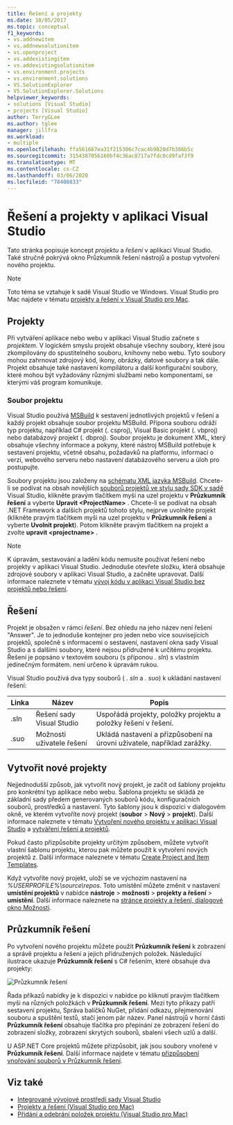 ```yaml
---
title: Řešení a projekty
ms.date: 10/05/2017
ms.topic: conceptual
f1_keywords:
- vs.addnewitem
- vs.addnewsolutionitem
- vs.openproject
- vs.addexistingitem
- vs.addexistingsolutionitem
- vs.environment.projects
- vs.environment.solutions
- VS.SolutionExplorer
- VS.SolutionExplorer.Solutions
helpviewer_keywords:
- solutions [Visual Studio]
- projects [Visual Studio]
author: TerryGLee
ms.author: tglee
manager: jillfra
ms.workload:
- multiple
ms.openlocfilehash: ffa561667ea31f215306c7cac4b9820d7b386b5c
ms.sourcegitcommit: 3154387056160bf4c36ac8717a7fdc0cd9faf3f9
ms.translationtype: MT
ms.contentlocale: cs-CZ
ms.lasthandoff: 03/06/2020
ms.locfileid: "78408833"
---
```

# <a name="solutions-and-projects-in-visual-studio"></a>Řešení a projekty v aplikaci Visual Studio

Tato stránka popisuje koncept *projektu* a *řešení* v aplikaci Visual Studio. Také stručně pokrývá okno Průzkumník řešení nástrojů a postup vytvoření nového projektu.

> [!NOTE]
> Toto téma se vztahuje k sadě Visual Studio ve Windows. Visual Studio pro Mac najdete v tématu [projekty a řešení v Visual Studio pro Mac](/visualstudio/mac/projects-and-solutions).

## <a name="projects"></a>Projekty

Při vytváření aplikace nebo webu v aplikaci Visual Studio začnete s *projektem*. V logickém smyslu projekt obsahuje všechny soubory, které jsou zkompilovány do spustitelného souboru, knihovny nebo webu. Tyto soubory mohou zahrnovat zdrojový kód, ikony, obrázky, datové soubory a tak dále. Projekt obsahuje také nastavení kompilátoru a další konfigurační soubory, které mohou být vyžadovány různými službami nebo komponentami, se kterými váš program komunikuje.

### <a name="project-file"></a>Soubor projektu

Visual Studio používá [MSBuild](../msbuild/msbuild.md) k sestavení jednotlivých projektů v řešení a každý projekt obsahuje soubor projektu MSBuild. Přípona souboru odráží typ projektu, například C# projekt (. csproj), Visual Basic projekt (. vbproj) nebo databázový projekt (. dbproj). Soubor projektu je dokument XML, který obsahuje všechny informace a pokyny, které nástroj MSBuild potřebuje k sestavení projektu, včetně obsahu, požadavků na platformu, informací o verzi, webového serveru nebo nastavení databázového serveru a úloh pro postupujte.

Soubory projektu jsou založeny na [schématu XML jazyka MSBuild](../msbuild/msbuild-project-file-schema-reference.md). Chcete-li se podívat na obsah novějších [souborů projektů ve stylu sady SDK v sadě](../msbuild/how-to-use-project-sdk.md) Visual Studio, klikněte pravým tlačítkem myši na uzel projektu v **Průzkumník řešení** a vyberte **Upravit \<ProjectName\>** . Chcete-li se podívat na obsah .NET Framework a dalších projektů tohoto stylu, nejprve uvolněte projekt (klikněte pravým tlačítkem myši na uzel projektu v **Průzkumník řešení** a vyberte **Uvolnit projekt**). Potom klikněte pravým tlačítkem na projekt a zvolte **upravit \<projectname\>** .

> [!NOTE]
> K úpravám, sestavování a ladění kódu nemusíte používat řešení nebo projekty v aplikaci Visual Studio. Jednoduše otevřete složku, která obsahuje zdrojové soubory v aplikaci Visual Studio, a začněte upravovat. Další informace naleznete v tématu [vývoj kódu v aplikaci Visual Studio bez projektů nebo řešení](../ide/develop-code-in-visual-studio-without-projects-or-solutions.md).

## <a name="solutions"></a>Řešení

Projekt je obsažen v rámci *řešení*. Bez ohledu na jeho název není řešení "Answer". Je to jednoduše kontejner pro jeden nebo více souvisejících projektů, společně s informacemi o sestavení, nastavení okna sady Visual Studio a s dalšími soubory, které nejsou přidružené k určitému projektu. Řešení je popsáno v textovém souboru (s příponou *. sln*) s vlastním jedinečným formátem. není určeno k úpravám rukou.

Visual Studio používá dva typy souborů ( *. sln* a *. suo*) k ukládání nastavení řešení:

|Linka|Název|Popis|
|---------------|----------|-----------------|
|.sln|Řešení sady Visual Studio|Uspořádá projekty, položky projektu a položky řešení v řešení.|
|.suo|Možnosti uživatele řešení|Ukládá nastavení a přizpůsobení na úrovni uživatele, například zarážky.|

## <a name="create-new-projects"></a>Vytvořit nové projekty

Nejjednodušší způsob, jak vytvořit nový projekt, je začít od šablony projektu pro konkrétní typ aplikace nebo webu. Šablona projektu se skládá ze základní sady předem generovaných souborů kódu, konfiguračních souborů, prostředků a nastavení. Tyto šablony jsou k dispozici v dialogovém okně, ve kterém vytvoříte nový projekt (**soubor** > **Nový** > **projekt**). Další informace naleznete v tématu [Vytvoření nového projektu v aplikaci Visual Studio](create-new-project.md) a [vytváření řešení a projektů](../ide/creating-solutions-and-projects.md).

Pokud často přizpůsobíte projekty určitým způsobem, můžete vytvořit vlastní šablonu projektu, kterou pak můžete použít k vytvoření nových projektů z. Další informace naleznete v tématu [Create Project and Item Templates](../ide/creating-project-and-item-templates.md).

Když vytvoříte nový projekt, uloží se ve výchozím nastavení na *%USERPROFILE%\source\repos*. Toto umístění můžete změnit v nastavení **umístění projektů** v nabídce **nástroje** > **možnosti** > **projekty a řešení** > **umístění**. Další informace naleznete na [stránce projekty a řešení, dialogové okno Možnosti](../ide/reference/projects-and-solutions-options-dialog-box.md).

## <a name="solution-explorer"></a>Průzkumník řešení

Po vytvoření nového projektu můžete použít **Průzkumník řešení** k zobrazení a správě projektu a řešení a jejich přidružených položek. Následující ilustrace ukazuje **Průzkumník řešení** s C# řešením, které obsahuje dva projekty:

![Průzkumník řešení](../ide/media/vs2015_solution_explorer.png)

Řada příkazů nabídky je k dispozici v nabídce po kliknutí pravým tlačítkem myši na různých položkách v **Průzkumník řešení**. Mezi tyto příkazy patří sestavení projektu, Správa balíčků NuGet, přidání odkazu, přejmenování souboru a spuštění testů, stačí jenom pár název. Panel nástrojů v horní části **Průzkumník řešení** obsahuje tlačítka pro přepínání ze zobrazení řešení do zobrazení složky, zobrazení skrytých souborů, sbalení všech uzlů a další.

U ASP.NET Core projektů můžete přizpůsobit, jak jsou soubory vnořené v **Průzkumník řešení**. Další informace najdete v tématu [přizpůsobení vnořování souborů v Průzkumník řešení](file-nesting-solution-explorer.md).

## <a name="see-also"></a>Viz také

- [Integrované vývojové prostředí sady Visual Studio](../get-started/visual-studio-ide.md)
- [Projekty a řešení (Visual Studio pro Mac)](/visualstudio/mac/projects-and-solutions)
- [Přidání a odebrání položek projektu (Visual Studio pro Mac)](/visualstudio/mac/add-and-remove-project-items)
